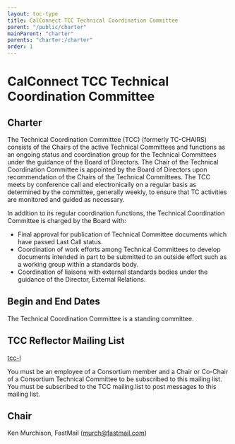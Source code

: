 ```yaml
---
layout: toc-type
title: CalConnect TCC Technical Coordination Committee
parent: "/public/charter"
mainParent: "charter"
parents: "charter:/charter"
order: 1
---
```


# CalConnect TCC Technical Coordination Committee

## Charter

The Technical Coordination Committee (TCC) (formerly TC-CHAIRS) consists of the Chairs of the active Technical Committees and functions as an ongoing status and coordination group for the Technical Committees under the guidance of the Board of Directors. The Chair of the Technical Coordination Committee is appointed by the Board of Directors upon recommendation of the Chairs of the Technical Committees. The TCC meets by conference call and electronically on a regular basis as determined by the committee, generally weekly, to ensure that TC activities are monitored and guided as necessary.

In addition to its regular coordination functions, the Technical Coordination Committee is charged by the Board with:

* Final approval for publication of Technical Committee documents which have passed Last Call status.
* Coordination of work efforts among Technical Committees to develop documents intended in part to be submitted to an outside effort such as a working group within a standards body.
* Coordination of liaisons with external standards bodies under the guidance of the Director, External Relations.

## Begin and End Dates

The Technical Coordination Committee is a standing committee.

## TCC Reflector Mailing List

[tcc-l](mailto:tcc-l@lists.calconnect.org)

You must be an employee of a Consortium member and a Chair or Co-Chair of a Consortium Technical Committee to be subscribed to this mailing list. You must be subscribed to the TCC mailing list to post messages to this mailing list.

## Chair 

Ken Murchison, FastMail ([murch@fastmail.com](mailto:murch@fastmail.com))
